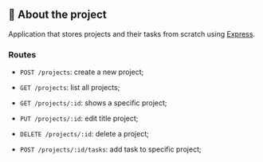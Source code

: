 ## 🤔 About the project

Application that stores projects and their tasks from scratch using [Express](https://expressjs.com/).

### Routes

- `POST /projects`: create a new project;

- `GET /projects`: list all projects;

- `GET /projects/:id`: shows a specific project;

- `PUT /projects/:id`: edit title project;

- `DELETE /projects/:id`: delete a project;

- `POST /projects/:id/tasks`: add task to specific project;
